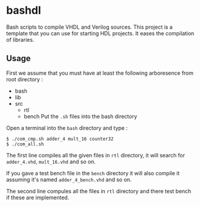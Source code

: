 # bashdl
Bash scripts to compile VHDL and Verilog sources. This project is a template that you can use for starting HDL projects. It eases the compilation of libraries.

## Usage
First we assume that you must have at least the following arboresence from root directory :
- bash
- lib
- src
    - rtl
    - bench
Put the `.sh` files into the bash directory

Open a terminal into the `bash` directory and type :

```shell
$ ./com_cmp.sh adder_4 mult_16 counter32
$ ./com_all.sh
```

The first line compiles all the given files in `rtl` directory, it will search for `adder_4.vhd`, `mult_16.vhd` and so on.

If you gave a test bench file in the `bench` directory it will also compile it assuming it's named `adder_4_bench.vhd` and so on.

The second line compules all the files in `rtl` directory and there test bench if these are implemented.